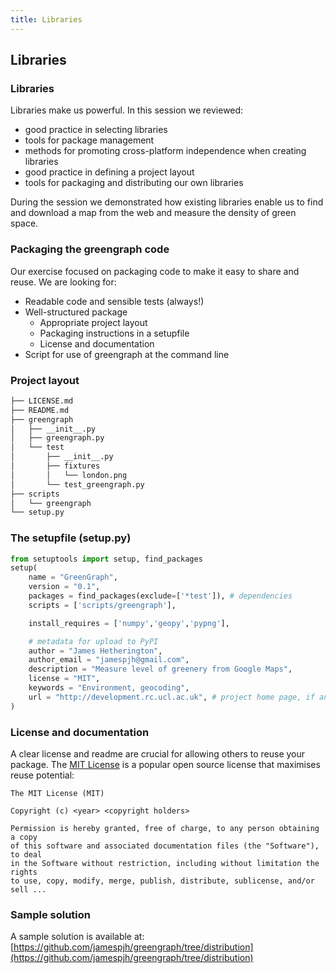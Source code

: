 ```yaml
---
title: Libraries
---
```


## Libraries

### Libraries

Libraries make us powerful. In this session we reviewed:

* good practice in selecting libraries
* tools for package management
* methods for promoting cross-platform independence when creating libraries
* good practice in defining a project layout
* tools for packaging and distributing our own libraries

During the session we demonstrated how existing libraries enable us to find and download a map from the web and measure the density of green space. 

### Packaging the greengraph code

Our exercise focused on packaging code to make it easy to share and reuse. We are looking for:

* Readable code and sensible tests (always!)
* Well-structured package
    - Appropriate project layout
    - Packaging instructions in a setupfile
    - License and documentation
* Script for use of greengraph at the command line

### Project layout

``` bash
├── LICENSE.md
├── README.md
├── greengraph
│   ├── __init__.py
│   ├── greengraph.py
│   └── test
│       ├── __init__.py
│       ├── fixtures
│       │   └── london.png
│       └── test_greengraph.py
├── scripts
│   └── greengraph
└── setup.py
```

### The setupfile (setup.py)

``` python
from setuptools import setup, find_packages
setup(
    name = "GreenGraph",
    version = "0.1",
    packages = find_packages(exclude=['*test']), # dependencies
    scripts = ['scripts/greengraph'],

    install_requires = ['numpy','geopy','pypng'],

    # metadata for upload to PyPI
    author = "James Hetherington",
    author_email = "jamespjh@gmail.com",
    description = "Measure level of greenery from Google Maps",
    license = "MIT",
    keywords = "Environment, geocoding",
    url = "http://development.rc.ucl.ac.uk", # project home page, if any
)
```

### License and documentation

A clear license and readme are crucial for allowing others to reuse your package. The [MIT License](http://opensource.org/licenses/MIT) is a popular open source license that maximises reuse potential:

``` text
The MIT License (MIT)

Copyright (c) <year> <copyright holders>

Permission is hereby granted, free of charge, to any person obtaining a copy
of this software and associated documentation files (the "Software"), to deal
in the Software without restriction, including without limitation the rights
to use, copy, modify, merge, publish, distribute, sublicense, and/or sell ...
```

<!--
### Command line script

Before:

``` python

```

After:

``` python

```
!-->

### Sample solution

A sample solution is available at: 
[https://github.com/jamespjh/greengraph/tree/distribution](https://github.com/jamespjh/greengraph/tree/distribution)

